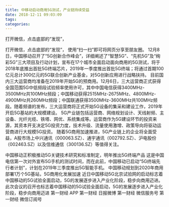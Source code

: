 ```yaml
---
title: 中移动启动商用5G测试，产业链持续受益
date: 2018-12-11 09:03:09
tags: 
categories: 
---
```

打开微信，点击底部的“发现”，
<!-- more -->
打开微信，点击底部的“发现”，
使用“扫一扫”即可将网页分享至朋友圈。
12月8日，中国移动召开了“5G创新合作峰会”，详细阐述了“智慧5G”、“先机5G”及“绚彩5G”三大项目及行动计划，宣布在17个城市全面启动面向商用的5G测试，将于2018年底推出首批5G终端芯片，2019年一季度推出首批5G终端；将通过首期100亿元总计300亿元的5G联合创新产业基金，对5G创新应用进行战略扶持。
目前国内三大运营商均准备在2019年开始5G的预商用。12月6日，三大运营商正式获得全国范围5G中低频段试验频率使用许可，其中中国电信获得3400MHz-3500MHz共100MHz频段；中国移动获得2515MHz-2675MHz、4800MHz-4900MHz共260MHz频段；中国联通获得3500MHz-3600MHz共100MHz频段。随着频谱的发布，三大运营商将正式开始5G设备的集采和建设工作，2019年开启5G基站的大规模建设。
5G产业链包括运营商、网络规划设计、天线射频、主设备、光纤光缆、铁塔、网优、系统集成等。运营商作为5G建设环节的投资来源，其资本开支决定5G投资力度，技术升级、流量使用激增、政策导向将驱动运营商进行大规模5G投资。
随着5G商用加速推进，5G产业链上的企业将全面受益，A股市场上中兴通讯（000063.SZ）、通宇通讯（002792.SZ）、沪电股份（002463.SZ）以及信维通信（300136.SZ）等值得关注。
 
 
中国移动正积极推动5G关键技术研究和标准制定，明年推出5G终端产品
这是中国电信第一次对外宣布5G手机的测试时间，而在此前，中国移动已启动“5G终端先行者计划”，计划在2019年三季度推出5G智能手机。
中国移动规划到2020年商用部署1万个5G基站，5G商用化发展加速
近日中国移动5G北京试验网的启动标志着中国移动的5G试验全面启动，5G的发展逐步进入产业化阶段，稳步向商用迈进。
此次会议的召开也标志着中国移动的5G试验全面启动，5G的发展逐步进入产业化阶段，稳步向商用迈进
第一财经
APP
第一财经
日报微博
第一财经
微信服务号
第一财经
微信订阅号
